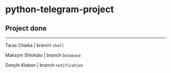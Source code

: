 # python-telegram-project
## Project done
---
Taras Chaika | branch `shell`

Maksym Shtokalo  | branch `Database`

Danylo Kleban | branch `notification`
